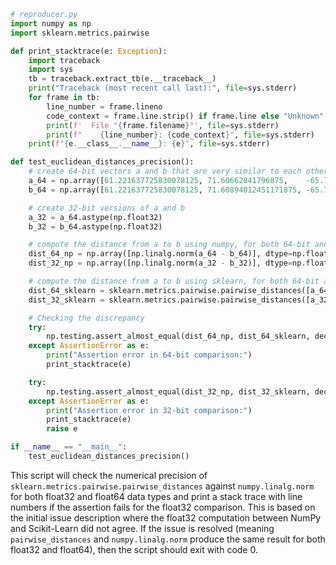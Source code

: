 ```python
# reproducer.py
import numpy as np
import sklearn.metrics.pairwise

def print_stacktrace(e: Exception):
    import traceback
    import sys
    tb = traceback.extract_tb(e.__traceback__)
    print("Traceback (most recent call last):", file=sys.stderr)
    for frame in tb:
        line_number = frame.lineno
        code_context = frame.line.strip() if frame.line else "Unknown"
        print(f'  File "{frame.filename}"', file=sys.stderr)
        print(f"    {line_number}: {code_context}", file=sys.stderr)
    print(f"{e.__class__.__name__}: {e}", file=sys.stderr)

def test_euclidean_distances_precision():
    # create 64-bit vectors a and b that are very similar to each other
    a_64 = np.array([61.221637725830078125, 71.60662841796875,    -65.7512664794921875],  dtype=np.float64)
    b_64 = np.array([61.221637725830078125, 71.60894012451171875, -65.72847747802734375], dtype=np.float64)

    # create 32-bit versions of a and b
    a_32 = a_64.astype(np.float32)
    b_32 = b_64.astype(np.float32)

    # compute the distance from a to b using numpy, for both 64-bit and 32-bit
    dist_64_np = np.array([np.linalg.norm(a_64 - b_64)], dtype=np.float64)
    dist_32_np = np.array([np.linalg.norm(a_32 - b_32)], dtype=np.float32)

    # compute the distance from a to b using sklearn, for both 64-bit and 32-bit
    dist_64_sklearn = sklearn.metrics.pairwise.pairwise_distances([a_64], [b_64])
    dist_32_sklearn = sklearn.metrics.pairwise.pairwise_distances([a_32], [b_32])

    # Checking the discrepancy
    try:
        np.testing.assert_almost_equal(dist_64_np, dist_64_sklearn, decimal=7)
    except AssertionError as e:
        print("Assertion error in 64-bit comparison:")
        print_stacktrace(e)

    try:
        np.testing.assert_almost_equal(dist_32_np, dist_32_sklearn, decimal=5)
    except AssertionError as e:
        print("Assertion error in 32-bit comparison:")
        print_stacktrace(e)
        raise e

if __name__ == "__main__":
    test_euclidean_distances_precision()
```

This script will check the numerical precision of `sklearn.metrics.pairwise.pairwise_distances` against `numpy.linalg.norm` for both float32 and float64 data types and print a stack trace with line numbers if the assertion fails for the float32 comparison. This is based on the initial issue description where the float32 computation between NumPy and Scikit-Learn did not agree. If the issue is resolved (meaning `pairwise_distances` and `numpy.linalg.norm` produce the same result for both float32 and float64), then the script should exit with code 0.
